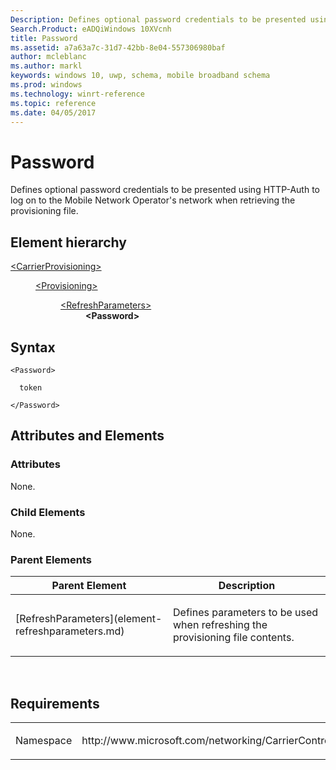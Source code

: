 ```yaml
---
Description: Defines optional password credentials to be presented using HTTP-Auth to log on to the Mobile Network Operator's network when retrieving the provisioning file.
Search.Product: eADQiWindows 10XVcnh
title: Password
ms.assetid: a7a63a7c-31d7-42bb-8e04-557306980baf
author: mcleblanc
ms.author: markl
keywords: windows 10, uwp, schema, mobile broadband schema
ms.prod: windows
ms.technology: winrt-reference
ms.topic: reference
ms.date: 04/05/2017
---
```


# Password


Defines optional password credentials to be presented using HTTP-Auth to log on to the Mobile Network Operator's network when retrieving the provisioning file.

## Element hierarchy

<dl>
<dt><a href="element-carrierprovisioning.md">&lt;CarrierProvisioning&gt;</a></dt>
<dd>
<dl>
<dt><a href="element-provisioning.md">&lt;Provisioning&gt;</a></dt>
<dd>
<dl>
<dt><a href="element-refreshparameters.md">&lt;RefreshParameters&gt;</a></dt>
<dd><b>&lt;Password&gt;</b></dd>
</dl>
</dd>
</dl>
</dd>
</dl>

## Syntax

``` syntax
<Password>

  token

</Password>
```

## Attributes and Elements


### Attributes

None.

### Child Elements

None.

### Parent Elements

<table>
<colgroup>
<col width="50%" />
<col width="50%" />
</colgroup>
<thead>
<tr class="header">
<th>Parent Element</th>
<th>Description</th>
</tr>
</thead>
<tbody>
<tr class="odd">
<td>[RefreshParameters](element-refreshparameters.md)</td>
<td><p>Defines parameters to be used when refreshing the provisioning file contents.</p></td>
</tr>
</tbody>
</table>

 

## Requirements

<table>
<colgroup>
<col width="50%" />
<col width="50%" />
</colgroup>
<tbody>
<tr class="odd">
<td><p>Namespace</p></td>
<td><p>http://www.microsoft.com/networking/CarrierControl/v1</p></td>
</tr>
</tbody>
</table>

 

 



